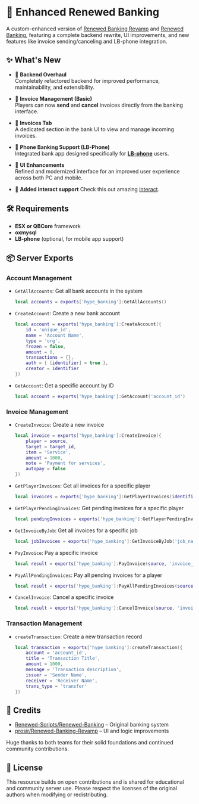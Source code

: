 # 💸 Enhanced Renewed Banking

A custom-enhanced version of [Renewed Banking Revamp](https://github.com/prosir/Renewed-Banking-Revamp) and [Renewed Banking](https://github.com/Renewed-Scripts/Renewed-Banking), featuring a complete backend rewrite, UI improvements, and new features like invoice sending/canceling and LB-phone integration.

## ✨ What's New

- 🔧 **Backend Overhaul**  
  Completely refactored backend for improved performance, maintainability, and extensibility.

- 🧾 **Invoice Management (Basic)**  
  Players can now **send** and **cancel** invoices directly from the banking interface.

- 🧩 **Invoices Tab**  
  A dedicated section in the bank UI to view and manage incoming invoices.

- 📱 **Phone Banking Support (LB-Phone)**  
  Integrated bank app designed specifically for **[LB-phone](https://lbscripts.com/)** users.

- 🎨 **UI Enhancements**  
  Refined and modernized interface for an improved user experience across both PC and mobile.

- 📱 **Added interact support**
  Check this out amazing [interact](https://github.com/darktrovx/interact).

## 🛠 Requirements

* **ESX or QBCore** framework
* **oxmysql**
* **LB-phone** (optional, for mobile app support)

## 📦 Server Exports

### Account Management
- `GetAllAccounts`: Get all bank accounts in the system
  ```lua
  local accounts = exports['hype_banking']:GetAllAccounts()
  ```

- `CreateAccount`: Create a new bank account
  ```lua
  local account = exports['hype_banking']:CreateAccount({
      id = 'unique_id',
      name = 'Account Name',
      type = 'org',
      frozen = false,
      amount = 0,
      transactions = {},
      auth = { [identifier] = true },
      creator = identifier
  })
  ```

- `GetAccount`: Get a specific account by ID
  ```lua
  local account = exports['hype_banking']:GetAccount('account_id')
  ```

### Invoice Management
- `CreateInvoice`: Create a new invoice
  ```lua
  local invoice = exports['hype_banking']:CreateInvoice({
      player = source,
      target = target_id,
      item = 'Service',
      amount = 1000,
      note = 'Payment for services',
      autopay = false
  })
  ```

- `GetPlayerInvoices`: Get all invoices for a specific player
  ```lua
  local invoices = exports['hype_banking']:GetPlayerInvoices(identifier)
  ```

- `GetPlayerPendingInvoices`: Get pending invoices for a specific player
  ```lua
  local pendingInvoices = exports['hype_banking']:GetPlayerPendingInvoices(identifier)
  ```

- `GetInvoiceByJob`: Get all invoices for a specific job
  ```lua
  local jobInvoices = exports['hype_banking']:GetInvoiceByJob('job_name')
  ```

- `PayInvoice`: Pay a specific invoice
  ```lua
  local result = exports['hype_banking']:PayInvoice(source, 'invoice_id')
  ```

- `PayAllPendingInvoices`: Pay all pending invoices for a player
  ```lua
  local result = exports['hype_banking']:PayAllPendingInvoices(source)
  ```

- `CancelInvoice`: Cancel a specific invoice
  ```lua
  local result = exports['hype_banking']:CancelInvoice(source, 'invoice_id')
  ```

### Transaction Management
- `createTransaction`: Create a new transaction record
  ```lua
  local transaction = exports['hype_banking']:createTransaction({
      account = 'account_id',
      title = 'Transaction Title',
      amount = 1000,
      message = 'Transaction description',
      issuer = 'Sender Name',
      receiver = 'Receiver Name',
      trans_type = 'transfer'
  })
  ```

## 🙏 Credits

* [Renewed-Scripts/Renewed-Banking](https://github.com/Renewed-Scripts/Renewed-Banking) – Original banking system
* [prosir/Renewed-Banking-Revamp](https://github.com/prosir/Renewed-Banking-Revamp) – UI and logic improvements

Huge thanks to both teams for their solid foundations and continued community contributions.

## 📃 License
This resource builds on open contributions and is shared for educational and community server use. Please respect the licenses of the original authors when modifying or redistributing.